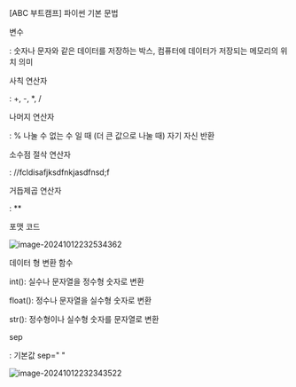 [ABC 부트캠프] 파이썬 기본 문법



변수

: 숫자나 문자와 같은 데이터를 저장하는 박스, 컴퓨터에 데이터가 저장되는 메모리의 위치 의미



사칙 연산자

: +, -, *, /



나머지 연산자

: % 나눌 수 없는 수 일 때 (더 큰 값으로 나눌 때) 자기 자신 반환



소수점 절삭 연산자

: //fcldisafjksdfnkjasdfnsd;f



거듭제곱 연산자

: **



포맷 코드

![image-20241012232534362](/Users/jeongjaemin/Desktop/gitjm34.github.io/images/2023-07-05/image-20241012232534362.png)

데이터 형 변환 함수

int(): 실수나 문자열을 정수형 숫자로 변환

float(): 정수나 문자열을 실수형 숫자로 변환

str(): 정수형이나 실수형 숫자를 문자열로 변환



sep

: 기본값 sep=" "

![image-20241012232343522](/Users/jeongjaemin/Desktop/gitjm34.github.io/images/image-20241012232343522.png)